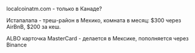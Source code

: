 localcoinatm.com - только в Канаде?

Истапалапа - треш-район в Мехико, комната в месяц: $300 через AirBnB, $200 за кеш.

ALBO карточка MasterCard - делается в Мексике, пополняется через Binance

